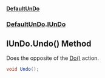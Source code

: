 #### [DefaultUnDo](../../index.md 'index')
### [DefaultUnDo](../../index.md#DefaultUnDo 'DefaultUnDo').[IUnDo](index.md 'DefaultUnDo\.IUnDo')

## IUnDo\.Undo\(\) Method

Does the opposite of the [Do\(\)](Do().md 'DefaultUnDo\.IUnDo\.Do\(\)') action\.

```csharp
void Undo();
```